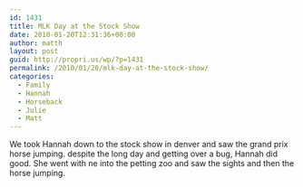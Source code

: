 ```yaml
---
id: 1431
title: MLK Day at the Stock Show
date: 2010-01-20T12:31:36+00:00
author: matth
layout: post
guid: http://propri.us/wp/?p=1431
permalink: /2010/01/20/mlk-day-at-the-stock-show/
categories:
  - Family
  - Hannah
  - Horseback
  - Julie
  - Matt
---
```

We took Hannah down to the stock show in denver and saw the grand prix horse jumping. despite the long day and getting over a bug, Hannah did good. She went with ne into the petting zoo and saw the sights and then the horse jumping.